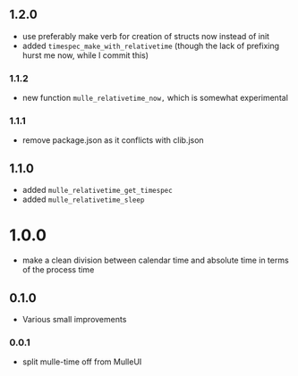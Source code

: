 ## 1.2.0

* use preferably make verb for creation of structs now instead of init
* added `timespec_make_with_relativetime` (though the lack of prefixing hurst me now, while I commit this)


### 1.1.2

* new function `mulle_relativetime_now,` which is somewhat experimental

### 1.1.1

* remove package.json as it conflicts with clib.json

## 1.1.0

* added `mulle_relativetime_get_timespec`
* added `mulle_relativetime_sleep`


# 1.0.0

* make a clean division between calendar time and absolute time in terms of the process time


## 0.1.0

* Various small improvements


### 0.0.1

* split mulle-time off from MulleUI
